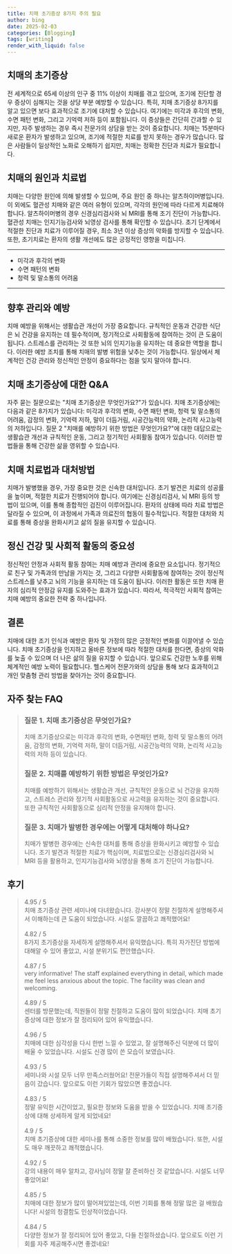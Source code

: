 ```yaml
---
title: 치매 초기증상 8가지 주의 필요
author: bing
date: 2025-02-03
categories: [Blogging]
tags: [writing]
render_with_liquid: false
---
```



<h2 id='치매의 초기증상'>치매의 초기증상</h2>

<p>전 세계적으로 65세 이상의 인구 중 11% 이상이 치매를 겪고 있으며, 조기에 진단할 경우 증상이 심해지는 것을 상당 부분 예방할 수 있습니다. 특히, 치매 초기증상 8가지를 알고 있으면 보다 효과적으로 조기에 대처할 수 있습니다. 여기에는 미각과 후각의 변화, 수면 패턴 변화, 그리고 기억력 저하 등이 포함됩니다. 이 증상들은 간단히 간과할 수 있지만, 자주 발생하는 경우 즉시 전문가의 상담을 받는 것이 중요합니다. 치매는 15분마다 새로운 환자가 발생하고 있으며, 조기에 적절한 치료를 받지 못하는 경우가 많습니다. 많은 사람들이 일상적인 노화로 오해하기 쉽지만, 치매는 정확한 진단과 치료가 필요합니다.</p>

<h2 id='치매의 원인과 치료법'>치매의 원인과 치료법</h2>

<p>치매는 다양한 원인에 의해 발생할 수 있으며, 주요 원인 중 하나는 알츠하이머병입니다. 이 외에도 혈관성 치매와 같은 여러 유형이 있으며, 각각의 원인에 따라 다르게 치료해야 합니다. 알츠하이머병의 경우 신경심리검사와 뇌 MRI를 통해 조기 진단이 가능합니다. 혈관성 치매는 인지기능검사와 뇌영상 검사를 통해 확인할 수 있습니다. 초기 단계에서 적절한 진단과 치료가 이루어질 경우, 최소 3년 이상 증상의 악화를 방지할 수 있습니다. 또한, 초기치료는 환자의 생활 개선에도 많은 긍정적인 영향을 미칩니다.</p>

<hr />

<ul>
    <li>미각과 후각의 변화</li>
    <li>수면 패턴의 변화</li>
    <li>청력 및 말소통의 어려움</li>
</ul>

<hr />

<h2 id='향후 관리와 예방'>향후 관리와 예방</h2>

<p>치매 예방을 위해서는 생활습관 개선이 가장 중요합니다. 규칙적인 운동과 건강한 식단은 뇌 건강을 유지하는 데 필수적이며, 정기적으로 사회활동에 참여하는 것이 큰 도움이 됩니다. 스트레스를 관리하는 것 또한 뇌의 인지기능을 유지하는 데 중요한 역할을 합니다. 이러한 예방 조치를 통해 치매의 발병 위험을 낮추는 것이 가능합니다. 일상에서 체계적인 건강 관리와 정신적인 안정이 중요하다는 점을 잊지 말아야 합니다.</p>

<h2 id='치매 초기증상에 대한 Q&A'>치매 초기증상에 대한 Q&A</h2>

<p>자주 묻는 질문으로는 "치매 초기증상은 무엇인가요?"가 있습니다. 치매 초기증상에는 다음과 같은 8가지가 있습니다: 미각과 후각의 변화, 수면 패턴 변화, 청력 및 말소통의 어려움, 감정의 변화, 기억력 저하, 말이 더듬거림, 시공간능력의 약화, 논리적 사고능력의 저하입니다. 질문 2 "치매를 예방하기 위한 방법은 무엇인가요?"에 대한 대답으로는 생활습관 개선과 규칙적인 운동, 그리고 정기적인 사회활동 참여가 있습니다. 이러한 방법들을 통해 건강한 삶을 영위할 수 있습니다.</p>

<h2 id='치매 치료법과 대처방법'>치매 치료법과 대처방법</h2>

<p>치매가 발병했을 경우, 가장 중요한 것은 신속한 대처입니다. 초기 발견은 치료의 성공률을 높이며, 적절한 치료가 진행되어야 합니다. 여기에는 신경심리검사, 뇌 MRI 등의 방법이 있으며, 이를 통해 종합적인 검진이 이루어집니다. 환자의 상태에 따라 치료 방법은 달라질 수 있으며, 이 과정에서 가족과 의료진의 협동이 필수적입니다. 적절한 대처와 치료를 통해 증상을 완화시키고 삶의 질을 유지할 수 있습니다.</p>

<h2 id='정신 건강 및 사회적 활동의 중요성'>정신 건강 및 사회적 활동의 중요성</h2>

<p>정신적인 안정과 사회적 활동 참여는 치매 예방과 관리에 중요한 요소입니다. 정기적으로 친구 및 가족과의 만남을 가지는 것, 그리고 다양한 사회활동에 참여하는 것이 정신적 스트레스를 낮추고 뇌의 기능을 유지하는 데 도움이 됩니다. 이러한 활동은 또한 치매 환자의 심리적 안정감 유지를 도와주는 효과가 있습니다. 따라서, 적극적인 사회적 참여는 치매 예방의 중요한 전략 중 하나입니다.</p>

<h2 id='결론'>결론</h2>

<p>치매에 대한 조기 인식과 예방은 환자 및 가정의 많은 긍정적인 변화를 이끌어낼 수 있습니다. 치매 초기증상을 인지하고 올바른 정보에 따라 적절한 대처를 한다면, 증상의 악화를 늦출 수 있으며 더 나은 삶의 질을 유지할 수 있습니다. 앞으로도 건강한 노후를 위해 체계적인 예방 노력이 필요합니다. 헬스케어 전문가와의 상담을 통해 보다 효과적이고 개인 맞춤형 관리 방법을 찾아가는 것이 중요합니다.</p>


<h2 id='자주_찾는_FAQ'>자주 찾는 FAQ</h2>
<div itemscope="" itemtype="https://schema.org/FAQPage"> 
<blockquote> 
<div itemscope="" itemprop="mainEntity" itemtype="https://schema.org/Question"> 
<h3 itemprop="name">질문 1. 치매 초기증상은 무엇인가요?</h3> 
<div itemscope="" itemprop="acceptedAnswer" itemtype="https://schema.org/Answer"> 
<span itemprop="text"> 
<p>치매 초기증상으로는 미각과 후각의 변화, 수면패턴 변화, 청력 및 말소통의 어려움, 감정의 변화, 기억력 저하, 말이 더듬거림, 시공간능력의 약화, 논리적 사고능력의 저하 등이 있습니다.</p> 
</span> 
</div> 
</div> 

<div itemscope="" itemprop="mainEntity" itemtype="https://schema.org/Question"> 
<h3 itemprop="name">질문 2. 치매를 예방하기 위한 방법은 무엇인가요?</h3> 
<div itemscope="" itemprop="acceptedAnswer" itemtype="https://schema.org/Answer"> 
<span itemprop="text"> 
<p>치매를 예방하기 위해서는 생활습관 개선, 규칙적인 운동으로 뇌 건강을 유지하고, 스트레스 관리와 정기적 사회활동으로 사고력을 유지하는 것이 중요합니다. 또한 규칙적인 사회활동으로 심리적 안정을 유지해야 합니다.</p> 
</span> 
</div> 
</div> 

<div itemscope="" itemprop="mainEntity" itemtype="https://schema.org/Question"> 
<h3 itemprop="name">질문 3. 치매가 발병한 경우에는 어떻게 대처해야 하나요?</h3> 
<div itemscope="" itemprop="acceptedAnswer" itemtype="https://schema.org/Answer"> 
<span itemprop="text"> 
<p>치매가 발병한 경우에는 신속한 대처를 통해 증상을 완화시키고 예방할 수 있습니다. 조기 발견과 적절한 치료가 핵심이며, 치료법으로는 신경심리검사와 뇌 MRI 등을 활용하고, 인지기능검사와 뇌영상을 통해 조기 진단이 가능합니다.</p> 
</span> 
</div> 
</div> 
</blockquote> 
</div>
<h2 id='후기'>후기</h2>
<div itemscope itemtype="https://schema.org/Product">
  <blockquote>
  <div itemprop="review" itemscope itemtype="https://schema.org/Review">
      <div itemprop="reviewRating" itemscope itemtype="https://schema.org/Rating"> <span itemprop="ratingValue">4.95</span> / <span itemprop="bestRating">5</span> </div>
      <span itemprop="reviewBody">치매 초기증상 관련 세미나에 다녀왔습니다. 강사분이 정말 친절하게 설명해주셔서 이해하는데 큰 도움이 되었습니다. 시설도 깔끔하고 쾌적했어요!</span>
  </div>
  <br>
  <div itemprop="review" itemscope itemtype="https://schema.org/Review">
      <div itemprop="reviewRating" itemscope itemtype="https://schema.org/Rating"> <span itemprop="ratingValue">4.82</span> / <span itemprop="bestRating">5</span> </div>
      <span itemprop="reviewBody">8가지 초기증상을 자세하게 설명해주셔서 유익했습니다. 특히 자가진단 방법에 대해알 수 있어 좋았고, 시설 분위기도 편안했습니다.</span>
  </div>
  <br>
  <div itemprop="review" itemscope itemtype="https://schema.org/Review">
      <div itemprop="reviewRating" itemscope itemtype="https://schema.org/Rating"> <span itemprop="ratingValue">4.87</span> / <span itemprop="bestRating">5</span> </div>
      <span itemprop="reviewBody">very informative! The staff explained everything in detail, which made me feel less anxious about the topic. The facility was clean and welcoming.</span>
  </div>
  <br>
  <div itemprop="review" itemscope itemtype="https://schema.org/Review">
      <div itemprop="reviewRating" itemscope itemtype="https://schema.org/Rating"> <span itemprop="ratingValue">4.89</span> / <span itemprop="bestRating">5</span> </div>
      <span itemprop="reviewBody">센터를 방문했는데, 직원들이 정말 친절하고 도움이 많이 되었습니다. 치매 초기증상에 대한 정보가 잘 정리되어 있어 유익했습니다.</span>
  </div>
  <br>
  <div itemprop="review" itemscope itemtype="https://schema.org/Review">
      <div itemprop="reviewRating" itemscope itemtype="https://schema.org/Rating"> <span itemprop="ratingValue">4.96</span> / <span itemprop="bestRating">5</span> </div>
      <span itemprop="reviewBody">치매에 대한 심각성을 다시 한번 느낄 수 있었고, 잘 설명해주신 덕분에 더 많이 배울 수 있었습니다. 시설도 신경 많이 쓴 모습이 보였습니다.</span>
  </div>
  <br>
  <div itemprop="review" itemscope itemtype="https://schema.org/Review">
      <div itemprop="reviewRating" itemscope itemtype="https://schema.org/Rating"> <span itemprop="ratingValue">4.93</span> / <span itemprop="bestRating">5</span> </div>
      <span itemprop="reviewBody">세미나와 시설 모두 너무 만족스러웠어요! 전문가들이 직접 설명해주셔서 더 믿음이 갔습니다. 앞으로도 이런 기회가 많았으면 좋겠습니다.</span>
  </div>
  <br>
  <div itemprop="review" itemscope itemtype="https://schema.org/Review">
      <div itemprop="reviewRating" itemscope itemtype="https://schema.org/Rating"> <span itemprop="ratingValue">4.83</span> / <span itemprop="bestRating">5</span> </div>
      <span itemprop="reviewBody">정말 유익한 시간이었고, 필요한 정보와 도움을 받을 수 있었습니다. 치매 초기증상에 대해 상세하게 알게 되었네요!</span>
  </div>
  <br>
  <div itemprop="review" itemscope itemtype="https://schema.org/Review">
      <div itemprop="reviewRating" itemscope itemtype="https://schema.org/Rating"> <span itemprop="ratingValue">4.9</span> / <span itemprop="bestRating">5</span> </div>
      <span itemprop="reviewBody">치매 초기증상에 대한 세미나를 통해 소중한 정보를 많이 배웠습니다. 또한, 시설도 매우 깨끗하고 쾌적했습니다.</span>
  </div>
  <br>
  <div itemprop="review" itemscope itemtype="https://schema.org/Review">
      <div itemprop="reviewRating" itemscope itemtype="https://schema.org/Rating"> <span itemprop="ratingValue">4.92</span> / <span itemprop="bestRating">5</span> </div>
      <span itemprop="reviewBody">강의 내용이 매우 알차고, 강사님이 정말 잘 준비하신 것 같았습니다. 시설도 너무 좋았어요!</span>
  </div>
  <br>
  <div itemprop="review" itemscope itemtype="https://schema.org/Review">
      <div itemprop="reviewRating" itemscope itemtype="https://schema.org/Rating"> <span itemprop="ratingValue">4.85</span> / <span itemprop="bestRating">5</span> </div>
      <span itemprop="reviewBody">치매에 대한 정보가 많이 떨어져있었는데, 이번 기회를 통해 정말 많은 걸 배웠습니다! 시설의 청결함도 인상적이었습니다.</span>
  </div>
  <br>
  <div itemprop="review" itemscope itemtype="https://schema.org/Review">
      <div itemprop="reviewRating" itemscope itemtype="https://schema.org/Rating"> <span itemprop="ratingValue">4.84</span> / <span itemprop="bestRating">5</span> </div>
      <span itemprop="reviewBody">다양한 정보가 잘 정리되어 있어 좋았고, 다들 친절하셨습니다. 앞으로도 이런 기회를 자주 제공해주시면 좋겠네요!</span>
  </div>
  </blockquote>
</div>
